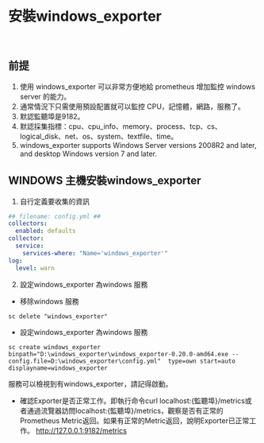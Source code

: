 # 安裝windows_exporter
 
## 前提
1. 使用 windows_exporter 可以非常方便地給 prometheus 增加監控 windows server 的能力。
2. 通常情況下只需使用預設配置就可以監控 CPU，記憶體，網路，服務了。
3. 默認監聽埠是9182。
4. 默認採集指標：cpu、cpu_info、memory、process、tcp、cs、logical_disk、net、os、system、textfile、time。
5. windows_exporter supports  Windows Server versions 2008R2 and later, and desktop Windows version 7 and later.

## WINDOWS 主機安裝windows_exporter
1. 自行定義要收集的資訊
```yml
## filename: config.yml ##
collectors:
  enabled: defaults
collector:
  service:
    services-where: "Name='windows_exporter'"
log:
  level: warn
```

2.	設定windows_exporter 為windows 服務
- 移除windows 服務
```
sc delete "windows_exporter"
```

- 設定windows_exporter 為windows 服務
```
sc create windows_exporter binpath="D:\windows_exporter\windows_exporter-0.20.0-amd64.exe --config.file=D:\windows_exporter\config.yml"  type=own start=auto displayname=windows_exporter
```
服務可以檢視到有windows_exporter，請記得啟動。

- 確認Exporter是否正常工作。即執行命令curl localhost:{監聽埠}/metrics或者通過流覽器訪問localhost:{監聽埠}/metrics，觀察是否有正常的Prometheus Metric返回。如果有正常的Metric返回，說明Exporter已正常工作。 
http://127.0.0.1:9182/metrics
